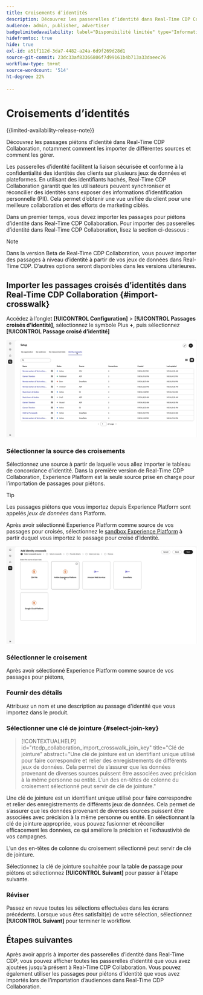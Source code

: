 ```yaml
---
title: Croisements d’identités
description: Découvrez les passerelles d’identité dans Real-Time CDP Collaboration, notamment comment les importer de différentes sources et comment les gérer.
audience: admin, publisher, advertiser
badgelimitedavailability: label="Disponibilité limitée" type="Informative" url="https://helpx.adobe.com/fr/legal/product-descriptions/real-time-customer-data-platform-collaboration.html newtab=true"
hidefromtoc: true
hide: true
exl-id: a51f112d-3da7-4482-a24a-6d9f269d28d1
source-git-commit: 23dc33af83366806f7d99161b4b713a33daeec76
workflow-type: tm+mt
source-wordcount: '514'
ht-degree: 22%

---
```


# Croisements d’identités

{{limited-availability-release-note}}

Découvrez les passages piétons d’identité dans Real-Time CDP Collaboration, notamment comment les importer de différentes sources et comment les gérer.

Les passerelles d’identité facilitent la liaison sécurisée et conforme à la confidentialité des identités des clients sur plusieurs jeux de données et plateformes. En utilisant des identifiants hachés, Real-Time CDP Collaboration garantit que les utilisateurs peuvent synchroniser et réconcilier des identités sans exposer des informations d’identification personnelle (PII). Cela permet d’obtenir une vue unifiée du client pour une meilleure collaboration et des efforts de marketing ciblés.

<!--
In Real-Time CDP Collaboration, use identity crosswalks alongside your audiences by [TODO] insert material here. 
-->


Dans un premier temps, vous devez importer les passages pour piétons d’identité dans Real-Time CDP Collaboration. Pour importer des passerelles d’identité dans Real-Time CDP Collaboration, lisez la section ci-dessous :

>[!NOTE]
>
>Dans la version Beta de Real-Time CDP Collaboration, vous pouvez importer des passages à niveau d’identité à partir de vos jeux de données dans Real-Time CDP. D’autres options seront disponibles dans les versions ultérieures.

## Importer les passages croisés d’identités dans Real-Time CDP Collaboration {#import-crosswalk}

Accédez à l’onglet **[!UICONTROL Configuration]** > **[!UICONTROL Passages croisés d’identité]**, sélectionnez le symbole Plus **+**, puis sélectionnez **[!UICONTROL Passage croisé d’identité]**

![Enregistrement de la manière d’accéder à l’écran pour ajouter des passerelles d’identité](/help/assets/setup/identity-crosswalks/import-identity-crosswalk.gif)

### Sélectionner la source des croisements

Sélectionnez une source à partir de laquelle vous allez importer le tableau de concordance d&#39;identité. Dans la première version de Real-Time CDP Collaboration, Experience Platform est la seule source prise en charge pour l’importation de passages pour piétons.

>[!TIP]
>
>Les passages piétons que vous importez depuis Experience Platform sont appelés *jeux de données* dans Platform.

Après avoir sélectionné Experience Platform comme source de vos passages pour croisés, sélectionnez le [sandbox Experience Platform](https://experienceleague.adobe.com/fr/docs/experience-platform/sandbox/home) à partir duquel vous importez le passage pour croisé d’identité.

![Enregistrement de la façon de sélectionner une source de passage piétons](/help/assets/setup/identity-crosswalks/select-crosswalk-source.gif)

### Sélectionner le croisement

Après avoir sélectionné Experience Platform comme source de vos passages pour piétons,

### Fournir des détails

Attribuez un nom et une description au passage d&#39;identité que vous importez dans le produit.

### Sélectionner une clé de jointure {#select-join-key}

>[!CONTEXTUALHELP]
>id="rtcdp_collaboration_import_crosswalk_join_key"
>title="Clé de jointure"
>abstract="Une clé de jointure est un identifiant unique utilisé pour faire correspondre et relier des enregistrements de différents jeux de données. Cela permet de s’assurer que les données provenant de diverses sources puissent être associées avec précision à la même personne ou entité. L’un des en-têtes de colonne du croisement sélectionné peut servir de clé de jointure."

Une clé de jointure est un identifiant unique utilisé pour faire correspondre et relier des enregistrements de différents jeux de données. Cela permet de s’assurer que les données provenant de diverses sources puissent être associées avec précision à la même personne ou entité. En sélectionnant la clé de jointure appropriée, vous pouvez fusionner et réconcilier efficacement les données, ce qui améliore la précision et l’exhaustivité de vos campagnes.

L’un des en-têtes de colonne du croisement sélectionné peut servir de clé de jointure.

Sélectionnez la clé de jointure souhaitée pour la table de passage pour piétons et sélectionnez **[!UICONTROL Suivant]** pour passer à l&#39;étape suivante.

### Réviser

Passez en revue toutes les sélections effectuées dans les écrans précédents. Lorsque vous êtes satisfait(e) de votre sélection, sélectionnez **[!UICONTROL Suivant]** pour terminer le workflow.

## Étapes suivantes

Après avoir appris à importer des passerelles d’identité dans Real-Time CDP, vous pouvez afficher toutes les passerelles d’identité que vous avez ajoutées jusqu’à présent à Real-Time CDP Collaboration. Vous pouvez également utiliser les passages pour piétons d’identité que vous avez importés lors de l’importation d’audiences dans Real-Time CDP Collaboration.
